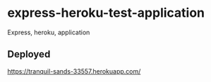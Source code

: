 # express-heroku-test-application
Express, heroku, application

## Deployed 
 https://tranquil-sands-33557.herokuapp.com/
